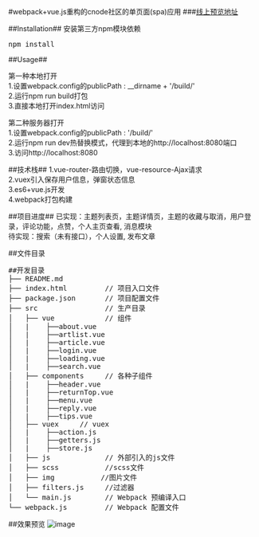 #webpack+vue.js重构的cnode社区的单页面(spa)应用
###[线上预览地址](https://cwsjoker.github.io/mystatic/CNode_Vue_Spa/index.html)

##Installation##
安装第三方npm模块依赖</br>
<pre>npm install</pre>

##Usage##

第一种本地打开</br>
1.设置webpack.config的publicPath : __dirname + '/build/'</br>
2.运行npm run build打包</br>
3.直接本地打开index.html访问

第二种服务器打开</br>
1.设置webpack.config的publicPath : '/build/'</br>
2.运行npm run dev热替换模式，代理到本地的http://localhost:8080端口</br>
3.访问http://localhost:8080

##技术栈##
1.vue-router-路由切换，vue-resource-Ajax请求</br>
2.vuex引入保存用户信息，弹窗状态信息</br>
3.es6+vue.js开发</br>
4.webpack打包构建

##项目进度##
已实现：主题列表页，主题详情页，主题的收藏与取消，用户登录，评论功能，点赞，个人主页查看, 消息模块</br>
待实现：搜索（未有接口），个人设置, 发布文章

##文件目录
<pre>
##开发目录
├── README.md           
├── index.html         // 项目入口文件
├── package.json       // 项目配置文件
├── src                // 生产目录
│   ├── vue            // 组件
│   |    ├──about.vue
│   |    ├──artlist.vue
│   |    ├──article.vue
│   |    ├──login.vue
│   |    ├──loading.vue
│   |    ├──search.vue
│   ├── components     // 各种子组件
│   |    ├──header.vue
│   |    ├──returnTop.vue
│   |    ├──menu.vue
│   |    ├──reply.vue
│   |    ├──tips.vue
│   ├── vuex     // vuex
│   |    ├──action.js
│   |    ├──getters.js
│   |    ├──store.js
│   ├── js             // 外部引入的js文件
│   ├── scss           //scss文件
│   ├── img           //图片文件
│   ├── filters.js     //过滤器
│   └── main.js        // Webpack 预编译入口	
└── webpack.js  	   // Webpack 配置文件
</pre>

##效果预览
![image](https://github.com/cwsjoker/Cnode-vue-spa/blob/master/src/img/demo.gif)
